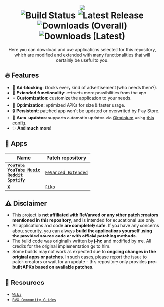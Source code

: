 <h1 align="center">
    <img src="https://readme-typing-svg.demolab.com?font=Google+Sans&size=25&pause=1000&color=4500FF&center=true&vCenter=true&random=false&width=435&lines=%F0%9F%93%A6+ReVanced's+pre-made+APKs"><br>
    <img alt="Build Status" src="https://img.shields.io/github/actions/workflow/status/krvstek/rvx-apks/build.yml?style=flat-square&logo=githubactions&logoColor=%23FFFFFF&label=Build%20Status&color=%234500FF">
    <img alt="Latest Release" src="https://img.shields.io/github/release-date/krvstek/rvx-apks?display_date=created_at&style=flat-square&logo=android&logoColor=%23FFFFFF&label=Latest%20Release&color=%234500FF">
    <img alt="Downloads (Overall)" src="https://img.shields.io/github/downloads/krvstek/rvx-apks/total?style=flat-square&logo=simpleanalytics&logoColor=%23FFFFFF&label=Downloads%20(Overall)&color=%234500FF">
    <img alt="Downloads (Latest)" src="https://img.shields.io/github/downloads/krvstek/rvx-apks/latest/total?sort=semver&style=flat-square&logo=simpleanalytics&logoColor=%23FFFFFF&label=Downloads%20(Latest)&color=%234500FF">
</h1>

<p align="center">Here you can download and use applications selected for this repository, which are modified and extended with many functionalities that will certainly be useful to you.</p>

## 🔥 Features
- 🛑 **Ad-blocking**: blocks every kind of advertisement (who needs them?).
- 🚀 **Extended functionality**: extracts more possibilities from the app.
- ⭐ **Customization**: customize the application to your needs.
- 💉 **Optimization**: optimized APKs for size & faster usage.
- 🔒 **Persistent**: patched app won't be updated or overwrited by Play Store.
- 🔄 **Auto-updates**: supports automatic updates via [Obtainium](https://github.com/ImranR98/Obtainium) using [this config](https://github.com/krvstek/rvx-apks/blob/main/obtainium-rvx.json).
- ✨ **And much more!**

## 🧩 Apps

| Name        | Patch repository        |
| ----------- | ----------------------- | 
| **[`YouTube`](https://play.google.com/store/apps/details?id=com.google.android.youtube)<br>[`YouTube Music`](https://play.google.com/store/apps/details?id=com.google.android.apps.youtube.music)<br>[`Reddit`](https://play.google.com/store/apps/details?id=com.reddit.frontpage)<br>[`Spotify`](https://play.google.com/store/apps/details?id=com.spotify.music)**     | [`ReVanced Extended`](https://github.com/anddea/revanced-patches) |
| **[`X`](https://play.google.com/store/apps/details?id=com.twitter.android)**     | [`Piko`](https://github.com/crimera/piko) |

## ⚠️ Disclaimer

- This project is **not affiliated with ReVanced or any other patch creators mentioned in this repository**, and is intended for educational use only.  
- All applications and code **are completely safe**. If you have any concerns about security, you can always **build the applications yourself using the provided source code or with official patching methods**.  
- The build code was originally written by **[j-hc](https://github.com/j-hc)** and modified by me. All credits for the original implementation go to him.  
- Some builds may not work as expected due to **ongoing changes in the original apps or patches**. In such cases, please report the issue to patch creators or wait for an update - this repository only provides **pre-built APKs based on available patches**.  

## 📜 Resources
- [`Wiki`](https://github.com/anddea/revanced-patches/wiki)
- [`RVX Community Guides`](https://github.com/ReVanced-Extended-Community/Community-Guides)